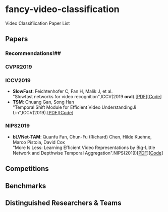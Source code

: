 # fancy-video-classification
Video Classifiication Paper List

## Papers 
### Recommendations!##
### CVPR2019
### ICCV2019
- **SlowFast**: Feichtenhofer C, Fan H, Malik J, et al.  
"Slowfast networks for video recognition",ICCV(2019 **oral**).[[PDF](http://openaccess.thecvf.com/content_ICCV_2019/papers/Feichtenhofer_SlowFast_Networks_for_Video_Recognition_ICCV_2019_paper.pdf)][[Code](https://github.com/facebookresearch/SlowFast)]
- **TSM**: Chuang Gan, Song Han   
"Temporal Shift Module for Efficient Video UnderstandingJi Lin",ICCV(2019).[[PDF](http://openaccess.thecvf.com/content_ICCV_2019/papers/Lin_TSM_Temporal_Shift_Module_for_Efficient_Video_Understanding_ICCV_2019_paper.pdf)][[Code](https://github.com/mit-han-lab/temporal-shift-module)]
### NIPS2019
- **bLVNet-TAM**: Quanfu Fan, Chun-Fu (Richard) Chen, Hilde Kuehne, Marco Pistoia, David Cox   
"More Is Less: Learning Efficient Video Representations by Big-Little Network and Depthwise Temporal Aggregation".NIPS(2019)[[PDF](https://papers.nips.cc/paper/8498-more-is-less-learning-efficient-video-representations-by-big-little-network-and-depthwise-temporal-aggregation.pdf)][[Code](https://github.com/IBM/bLVNet-TAM)]

## Competitions
## Benchmarks
## Distinguished Researchers & Teams
